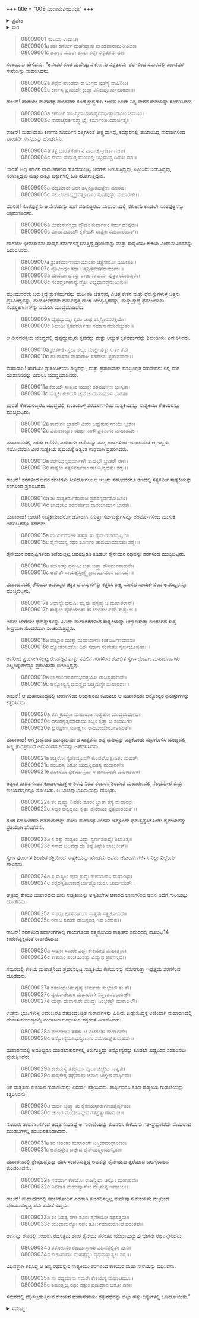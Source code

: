 +++
title = "009 ವಿಂದಾನುವಿಂದವಧಃ"
+++

<details><summary>ಪ್ರವೇಶ</summary>


।।   ಓಂ ಓಂ ನಮೋ ನಾರಾಯಣಾಯ।।   ಶ್ರೀ ವೇದವ್ಯಾಸಾಯ ನಮಃ ।।

ಶ್ರೀ ಕೃಷ್ಣದ್ವೈಪಾಯನ ವೇದವ್ಯಾಸ ವಿರಚಿತ  

**ಶ್ರೀ ಮಹಾಭಾರತ**

**ಕರ್ಣ ಪರ್ವ**

**ಕರ್ಣವಧ ಪರ್ವ**

**ಅಧ್ಯಾಯ 9**

</details>

<details><summary>ಸಾರ</summary>

ದ್ವಂದ್ವ ಯುದ್ಧಗಳ ವರ್ಣನೆ (1-10). ಸಾತ್ಯಕಿ ಮತ್ತು ಕೇಕಯ ರಾಜಕುಮಾರರಾದ ವಿಂದಾನುವಿಂದರ ನಡುವೆ ಯುದ್ಧ; ಸಾತ್ಯಕಿಯಿಂದ ವಿಂದಾನುವಿಂದರ ವಧೆ (11-35).


</details>


> 08009001 ಸಂಜಯ ಉವಾಚ।   
08009001a ತತಃ ಕರ್ಣೋ ಮಹೇಷ್ವಾಸಃ ಪಾಂಡವಾನಾಮನೀಕಿನೀಂ।   
08009001c ಜಘಾನ ಸಮರೇ ಶೂರಃ ಶರೈಃ ಸನ್ನತಪರ್ವಭಿಃ।।

ಸಂಜಯನು ಹೇಳಿದನು: “ಅನಂತರ ಶೂರ ಮಹೇಷ್ವಾಸ ಕರ್ಣನು ಸನ್ನತಪರ್ವ ಶರಗಳಿಂದ ಸಮರದಲ್ಲಿ ಪಾಂಡವರ ಸೇನೆಯನ್ನು ಸಂಹರಿಸಿದನು.

> 08009002a ತಥೈವ ಪಾಂಡವಾ ರಾಜಂಸ್ತವ ಪುತ್ರಸ್ಯ ವಾಹಿನೀಂ।   
08009002c ಕರ್ಣಸ್ಯ ಪ್ರಮುಖೇ ಕ್ರುದ್ಧಾ ವಿನಿಜಘ್ನುರ್ಮಹಾರಥಾಃ।।

ರಾಜನ್! ಹಾಗೆಯೇ ಮಹಾರಥ ಪಾಂಡವರು ಕೂಡ ಕ್ರುದ್ಧರಾಗಿ ಕರ್ಣನ ಎದಿರೇ ನಿನ್ನ ಮಗನ ಸೇನೆಯನ್ನು ಸಂಹರಿಸಿದರು.

> 08009003a ಕರ್ಣೋ ರಾಜನ್ಮಹಾಬಾಹುರ್ನ್ಯವಧೀತ್ಪಾಂಡವೀಂ ಚಮೂಂ।   
08009003c ನಾರಾಚೈರರ್ಕರಶ್ಮ್ಯಾಭೈಃ ಕರ್ಮಾರಪರಿಮಾರ್ಜಿತೈಃ।।

ರಾಜನ್! ಮಹಾಬಾಹು ಕರ್ಣನು ಸೂರ್ಯನ ರಶ್ಮಿಗಳಂತೆ ತೀಕ್ಷ್ಣವಾಗಿದ್ದ, ಕಮ್ಮಾರನಲ್ಲಿ ತಯಾರಿಸಿದ್ದ ನಾರಾಚಗಳಿಂದ ಪಾಂಡವೀ ಸೇನೆಯನ್ನು ಹೊಡೆದನು.

> 08009004a ತತ್ರ ಭಾರತ ಕರ್ಣೇನ ನಾರಾಚೈಸ್ತಾಡಿತಾ ಗಜಾಃ।   
08009004c ನೇದುಃ ಸೇದುಶ್ಚ ಮಂಲುಶ್ಚ ಬಭ್ರಮುಶ್ಚ ದಿಶೋ ದಶ।।

ಭಾರತ! ಅಲ್ಲಿ ಕರ್ಣನ ನಾರಾಚಗಳಿಂದ ಹೊಡೆಯಲ್ಪಟ್ಟ ಆನೆಗಳು ಅರಚುತ್ತಿದ್ದವು, ನಿಟ್ಟುಸಿರು ಬಿಡುತ್ತಿದ್ದವು, ನರಳುತ್ತಿದ್ದವು ಮತ್ತು ಹತ್ತೂ ದಿಕ್ಕುಗಳಲ್ಲಿ ಓಡಿ ಹೋಗುತ್ತಿದ್ದವು.

> 08009005a ವಧ್ಯಮಾನೇ ಬಲೇ ತಸ್ಮಿನ್ಸೂತಪುತ್ರೇಣ ಮಾರಿಷ।   
08009005c ನಕುಲೋಽಭ್ಯದ್ರವತ್ತೂರ್ಣಂ ಸೂತಪುತ್ರಂ ಮಹಾರಣೇ।।

ಮಾರಿಷ! ಸೂತಪುತ್ರನು ಆ ಸೇನೆಯನ್ನು ಹಾಗೆ ವಧಿಸುತ್ತಿರಲು ಮಹಾರಣದಲ್ಲಿ ನಕುಲನು ಕೂಡಲೇ ಸೂತಪುತ್ರನನ್ನು ಆಕ್ರಮಣಿಸಿದನು.

> 08009006a ಭೀಮಸೇನಸ್ತಥಾ ದ್ರೌಣಿಂ ಕುರ್ವಾಣಂ ಕರ್ಮ ದುಷ್ಕರಂ।   
08009006c ವಿಂದಾನುವಿಂದೌ ಕೈಕೇಯೌ ಸಾತ್ಯಕಿಃ ಸಮವಾರಯತ್।।

ಹಾಗೆಯೇ ಭೀಮಸೇನನು ದುಷ್ಕರ ಕರ್ಮಗಳನ್ನೆಸಗುತ್ತಿದ್ದ ದ್ರೌಣಿಯನ್ನು ಮತ್ತು ಸಾತ್ಯಕಿಯು ಕೇಕಯ ವಿಂದಾನುವಿಂದರನ್ನು ಎದುರಿಸಿದರು.

> 08009007a ಶ್ರುತಕರ್ಮಾಣಮಾಯಾಂತಂ ಚಿತ್ರಸೇನೋ ಮಹೀಪತಿಃ।   
08009007c ಪ್ರತಿವಿಂದ್ಯಂ ತಥಾ ಚಿತ್ರಶ್ಚಿತ್ರಕೇತನಕಾರ್ಮುಕಃ।।   
08009008a ದುರ್ಯೋಧನಸ್ತು ರಾಜಾನಂ ಧರ್ಮಪುತ್ರಂ ಯುಧಿಷ್ಠಿರಂ।   
08009008c ಸಂಶಪ್ತಕಗಣಾನ್ಕ್ರುದ್ಧೋ ಅಭ್ಯಧಾವದ್ಧನಂಜಯಃ।।

ಮುಂದುವರೆದು ಬರುತ್ತಿದ್ದ ಶ್ರುತಕರ್ಮನನ್ನು ಮಹೀಪತಿ ಚಿತ್ರಸೇನ, ವಿಚಿತ್ರ ಕೇತನ ಮತ್ತು ಧನುಸ್ಸುಗಳುಳ್ಳ ಚಿತ್ರನು ಪ್ರತಿವಿಂದ್ಯನನ್ನು, ದುರ್ಯೋಧನನು ಧರ್ಮಪುತ್ರ ರಾಜಾ ಯುಧಿಷ್ಠಿರನನ್ನು, ಮತ್ತು ಕ್ರುದ್ಧ ಧನಂಜಯನು ಸಂಶಪ್ತಕಗಣಗಳನ್ನು ಎದುರಿಸಿ ಯುದ್ಧಮಾಡಿದರು.

> 08009009a ಧೃಷ್ಟದ್ಯುಮ್ನಃ ಕೃಪಂ ಚಾಥ ತಸ್ಮಿನ್ವೀರವರಕ್ಷಯೇ।   
08009009c ಶಿಖಂಡೀ ಕೃತವರ್ಮಾಣಂ ಸಮಾಸಾದಯದಚ್ಯುತಂ।।

ಆ ವೀರವರಕ್ಷಯ ಯುದ್ಧದಲ್ಲಿ ಧೃಷ್ಟದ್ಯುಮ್ನನು ಕೃಪನನ್ನು ಮತ್ತು ಅಚ್ಯುತ ಕೃತವರ್ಮನನ್ನು ಶಿಖಂಡಿಯು ಎದುರಿಸಿದರು.

> 08009010a ಶ್ರುತಕೀರ್ತಿಸ್ತಥಾ ಶಲ್ಯಂ ಮಾದ್ರೀಪುತ್ರಃ ಸುತಂ ತವ।   
08009010c ದುಃಶಾಸನಂ ಮಹಾರಾಜ ಸಹದೇವಃ ಪ್ರತಾಪವಾನ್।।

ಮಹಾರಾಜ! ಹಾಗೆಯೇ ಶ್ರುತಕೀರ್ತಿಯು ಶಲ್ಯನನ್ನು, ಮತ್ತು ಪ್ರತಾಪವಾನ್ ಮಾದ್ರೀಪುತ್ರ ಸಹದೇವನು ನಿನ್ನ ಮಗ ದುಃಶಾಸನನನ್ನು ಎದುರಿಸಿ ಯುದ್ಧಮಾಡಿದರು.

> 08009011a ಕೇಕಯೌ ಸಾತ್ಯಕಿಂ ಯುದ್ಧೇ ಶರವರ್ಷೇಣ ಭಾಸ್ವತಾ।   
08009011c ಸಾತ್ಯಕಿಃ ಕೇಕಯೌ ಚೈವ ಚಾದಯಾಮಾಸ ಭಾರತ।।

ಭಾರತ! ಕೇಕಯರಿಬ್ಬರೂ ಯುದ್ಧದಲ್ಲಿ ಕಾಂತಿಯುಳ್ಳ ಶರವರ್ಷಗಳಿಂದ ಸಾತ್ಯಕಿಯನ್ನೂ ಸಾತ್ಯಕಿಯು ಕೇಕಯರನ್ನೂ ಮುಚ್ಚಿಬಿಟ್ಟರು.

> 08009012a ತಾವೇನಂ ಭ್ರಾತರೌ ವೀರಂ ಜಘ್ನತುರ್ಹೃದಯೇ ಭೃಶಂ।   
08009012c ವಿಷಾಣಾಭ್ಯಾಂ ಯಥಾ ನಾಗೌ ಪ್ರತಿನಾಗಂ ಮಹಾಹವೇ।।

ಮಹಾಹವದಲ್ಲಿ ಎರಡು ಆನೆಗಳು ಎದುರಾಳೀ ಆನೆಯನ್ನು ತಮ್ಮ ದಂತಗಳಿಂದ ಇರಿಯುವಂತೆ ಆ ಇಬ್ಬರು ಸಹೋದರರೂ ವೀರ ಸಾತ್ಯಕಿಯ ಹೃದಯಕ್ಕೆ ಅತ್ಯಂತ ಗಾಢವಾಗಿ ಪ್ರಹರಿಸಿದರು.

> 08009013a ಶರಸಂಭಿನ್ನವರ್ಮಾಣೌ ತಾವುಭೌ ಭ್ರಾತರೌ ರಣೇ।   
08009013c ಸಾತ್ಯಕಿಂ ಸತ್ಯಕರ್ಮಾಣಂ ರಾಜನ್ವಿವ್ಯಧತುಃ ಶರೈಃ।।

ರಾಜನ್! ಶರಗಳಿಂದ ಅವರ ಕವಚಗಳು ಸೀಳಿಹೋಗಲು ಆ ಇಬ್ಬರು ಸಹೋದರರೂ ರಣದಲ್ಲಿ ಸತ್ಯಕರ್ಮಿ ಸಾತ್ಯಕಿಯನ್ನು ಶರಗಳಿಂದ ಪ್ರಹರಿಸಿದರು.

> 08009014a ತೌ ಸಾತ್ಯಕಿರ್ಮಹಾರಾಜ ಪ್ರಹಸನ್ಸರ್ವತೋದಿಶಂ।   
08009014c ಚಾದಯಂ ಶರವರ್ಷೇಣ ವಾರಯಾಮಾಸ ಭಾರತ।।

ಮಹಾರಾಜ! ಭಾರತ! ಸಾತ್ಯಕಿಯಾದರೋ ಜೋರಾಗಿ ನಗುತ್ತಾ ಸರ್ವದಿಕ್ಕುಗಳನ್ನೂ ಶರವರ್ಷಗಳಿಂದ ಮುಸುಕಿ ಅವರಿಬ್ಬರನ್ನೂ ತಡೆದನು.

> 08009015a ವಾರ್ಯಮಾಣೌ ತತಸ್ತೌ ತು ಶೈನೇಯಶರವೃಷ್ಟಿಭಿಃ।   
08009015c ಶೈನೇಯಸ್ಯ ರಥಂ ತೂರ್ಣಂ ಚಾದಯಾಮಾಸತುಃ ಶರೈಃ।।

ಶೈನೇಯನ ಶರವೃಷ್ಟಿಗಳಿಂದ ತಡೆಯಲ್ಪಟ್ಟ ಅವರಿಬ್ಬರೂ ಕೂಡಲೇ ಶೈನೇಯನ ರಥವನ್ನು ಶರಗಳಿಂದ ಮುಚ್ಚಿಬಿಟ್ಟರು.

> 08009016a ತಯೋಸ್ತು ಧನುಷೀ ಚಿತ್ರೇ ಚಿತ್ತ್ವಾ ಶೌರಿರ್ಮಹಾಹವೇ।   
08009016c ಅಥ ತೌ ಸಾಯಕೈಸ್ತೀಕ್ಷ್ಣೈಶ್ಚಾದಯಾಮಾಸ ದುಃಸಹೈಃ।।

ಮಹಾಹವದಲ್ಲಿ ಶೌರಿಯು ಅವರಿಬ್ಬರ ಚಿತ್ರಿತ ಧನುಸ್ಸುಗಳನ್ನು ಕತ್ತರಿಸಿ ತೀಕ್ಷ್ಣ ದುಃಸಹ ಸಾಯಕಗಳಿಂದ ಅವರಿಬ್ಬರನ್ನೂ ಮುಚ್ಚಿಬಿಟ್ಟನು.

> 08009017a ಅಥಾನ್ಯೇ ಧನುಷೀ ಮೃಷ್ಟೇ ಪ್ರಗೃಹ್ಯ ಚ ಮಹಾಶರಾನ್।   
08009017c ಸಾತ್ಯಕಿಂ ಪೂರಯಂತೌ ತೌ ಚೇರತುರ್ಲಘು ಸುಷ್ಠು ಚ।।

ಅವರು ಬೇರೆಯೇ ಧನುಸ್ಸುಗಳನ್ನು ಹಿಡಿದು ಮಹಾಶರಗಳಿಂದ ಸಾತ್ಯಕಿಯನ್ನು ಅಚ್ಛಾದಿಸುತ್ತಾ ರಣರಂಗದ ಸುತ್ತ ಶೀಘ್ರವಾಗಿ ಸುಂದರವಾಗಿ ಸಂಚರಿಸುತ್ತಿದ್ದರು.

> 08009018a ತಾಭ್ಯಾಂ ಮುಕ್ತಾ ಮಹಾಬಾಣಾಃ ಕಂಕಬರ್ಹಿಣವಾಸಸಃ।   
08009018c ದ್ಯೋತಯಂತೋ ದಿಶಃ ಸರ್ವಾಃ ಸಂಪೇತುಃ ಸ್ವರ್ಣಭೂಷಣಾಃ।।

ಅವರಿಂದ ಪ್ರಯೋಗಿಸಲ್ಪಟ್ಟ ರಣಹದ್ದಿನ ಮತ್ತು ನವಿಲಿನ ಗರಿಗಳಿಂದ ಶೋಭಿತ ಸ್ವರ್ಣಭೂಷಣ ಮಹಾಬಾಣಗಳು ಎಲ್ಲದಿಕ್ಕುಗಳನ್ನೂ ಪ್ರಕಾಶಿಸುತ್ತಾ ಬೀಳುತ್ತಿದ್ದವು.

> 08009019a ಬಾಣಾಂದಕಾರಮಭವತ್ತಯೋ ರಾಜನ್ಮಹಾಹವೇ।   
08009019c ಅನ್ಯೋನ್ಯಸ್ಯ ಧನುಶ್ಚೈವ ಚಿಚ್ಚಿದುಸ್ತೇ ಮಹಾರಥಾಃ।।

ರಾಜನ್! ಆ ಮಹಾಯುದ್ಧದಲ್ಲಿ ಬಾಣಗಳಿಂದ ಅಂಧಕಾರವು ಕವಿಯಲು ಆ ಮಹಾರಥರು ಅನ್ಯೋನ್ಯರ ಧನುಸ್ಸುಗಳನ್ನು ಕತ್ತರಿಸಿದರು.

> 08009020a ತತಃ ಕ್ರುದ್ಧೋ ಮಹಾರಾಜ ಸಾತ್ವತೋ ಯುದ್ಧದುರ್ಮದಃ।   
08009020c ಧನುರನ್ಯತ್ಸಮಾದಾಯ ಸಜ್ಯಂ ಕೃತ್ವಾ ಚ ಸಂಯುಗೇ।  
08009020e ಕ್ಷುರಪ್ರೇಣ ಸುತೀಕ್ಷ್ಣೇನ ಅನುವಿಂದಶಿರೋಽಹರತ್।।

ಮಹಾರಾಜ! ಆಗ ಕ್ರುದ್ಧನಾದ ಯುದ್ಧದುರ್ಮದ ಸಾತ್ವತನು ಅನ್ಯ ಧನುಸ್ಸನ್ನು ಎತ್ತಿಕೊಂಡು ಸಜ್ಜುಗೊಳಿಸಿ ಯುದ್ಧದಲ್ಲಿ ತೀಕ್ಷ್ಣ ಕ್ಷುರಪ್ರದಿಂದ ಅನುವಿಂದನ ಶಿರವನ್ನು ಅಪಹರಿಸಿದನು.

> 08009021a ತಚ್ಚಿರೋ ನ್ಯಪತದ್ಭೂಮೌ ಕುಂಡಲೋತ್ಪೀಡಿತಂ ಮಹತ್।  
08009021c ಶಂಬರಸ್ಯ ಶಿರೋ ಯದ್ವನ್ನಿಹತಸ್ಯ ಮಹಾರಣೇ।   
08009021e ಶೋಷಯನ್ಕೇಕಯಾನ್ಸರ್ವಾಂ ಜಗಾಮಾಶು ವಸುಂಧರಾಂ।।

ಅತ್ಯಂತ ಪೀಡಿತಗೊಂಡ ಕುಂಡಲಯುಕ್ತ ಆ ಶಿರವು ನಿಹಿತ ಶಂಬರನ ಶಿರದಂತೆ ಮಹಾರಣದಲ್ಲಿ ನೆಲದಮೇಲೆ ಬಿದ್ದು ಕೇಕಯರೆಲ್ಲರನ್ನೂ ಶೋಕಿಸಿತು. ಆ ಬಾಣವು ಭೂಮಿಯನ್ನು ಹೊಕ್ಕಿತು.

> 08009022a ತಂ ದೃಷ್ಟ್ವಾ ನಿಹತಂ ಶೂರಂ ಭ್ರಾತಾ ತಸ್ಯ ಮಹಾರಥಃ।   
08009022c ಸಜ್ಯಂ ಅನ್ಯದ್ಧನುಃ ಕೃತ್ವಾ ಶೈನೇಯಂ ಪ್ರತ್ಯವಾರಯತ್।।

ಶೂರ ಸಹೋದರನು ಹತನಾದುದನ್ನು ನೋಡಿ ಮಹಾರಥ ವಿಂದನು ಇನ್ನೊಂದು ಧನುಸ್ಸನ್ನೆತ್ತಿಕೊಂಡು ಶೈನೇಯನನ್ನು ಪ್ರತಿಯಾಗಿ ಹೊಡೆದನು.

> 08009023a ಸ ಶಕ್ತ್ಯಾ ಸಾತ್ಯಕಿಂ ವಿದ್ಧ್ವಾ ಸ್ವರ್ಣಪುಂಖೈಃ ಶಿಲಾಶಿತೈಃ।   
08009023c ನನಾದ ಬಲವನ್ನಾದಂ ತಿಷ್ಠ ತಿಷ್ಠೇತಿ ಚಾಬ್ರವೀತ್।।

ಸ್ವರ್ಣಪುಂಖಗಳ ಶಿಲಾಶಿತ ಶಕ್ತಿಯಿಂದ ಸಾತ್ಯಕಿಯನ್ನು ಹೊಡೆದು ಅವನು ಜೋರಾಗಿ ಗರ್ಜಿಸಿ ನಿಲ್ಲು ನಿಲ್ಲೆಂದು ಹೇಳಿದನು.

> 08009024a ಸ ಸಾತ್ಯಕಿಂ ಪುನಃ ಕ್ರುದ್ಧಃ ಕೇಕಯಾನಾಂ ಮಹಾರಥಃ।   
08009024c ಶರೈರಗ್ನಿಶಿಖಾಕಾರೈರ್ಬಾಹ್ವೋರುರಸಿ ಚಾರ್ದಯತ್।।

ಆ ಕ್ರುದ್ಧ ಕೇಕಯ ಮಹಾರಥನು ಪುನಃ ಸಾತ್ಯಕಿಯನ್ನು ಅಗ್ನಿಶಿಖೆಗಳ ಆಕಾರದ ಬಾಣಗಳಿಂದ ಅವನ ಎದೆಗೆ ಗುರಿಯಿಟ್ಟು ಹೊಡೆದನು.

> 08009025a ಸ ಶರೈಃ ಕ್ಷತಸರ್ವಾಂಗಃ ಸಾತ್ವತಃ ಸತ್ತ್ವಕೋವಿದಃ।   
08009025c ರರಾಜ ಸಮರೇ ರಾಜನ್ಸಪತ್ರ ಇವ ಕಿಂಶುಕಃ।।

ರಾಜನ್! ಶರಗಳಿಂದ ಸರ್ವಾಂಗಗಳಲ್ಲಿ ಗಾಯಗೊಂಡ ಸತ್ತ್ವಕೋವಿದ ಸಾತ್ವತನು ಸಮರದಲ್ಲಿ ಹೂಬಿಟ್ಟ14 ಕಿಂಶುಕವೃಕ್ಷದಂತೆ ರಾರಾಜಿಸಿದನು.

> 08009026a ಸಾತ್ಯಕಿಃ ಸಮರೇ ವಿದ್ಧಃ ಕೇಕಯೇನ ಮಹಾತ್ಮನಾ।   
08009026c ಕೇಕಯಂ ಪಂಚವಿಂಶತ್ಯಾ ವಿವ್ಯಾಧ ಪ್ರಹಸನ್ನಿವ।।

ಸಮರದಲ್ಲಿ ಕೇಕಯ ಮಹಾತ್ಮನಿಂದ ಪ್ರಹರಿಸಲ್ಪಟ್ಟ ಸಾತ್ಯಕಿಯು ಕೇಕಯನನ್ನು ನಸುನಗುತ್ತಾ ಇಪ್ಪತ್ತೈದು ಶರಗಳಿಂದ ಹೊಡೆದನು.

> 08009027a ಶತಚಂದ್ರಚಿತೇ ಗೃಹ್ಯ ಚರ್ಮಣೀ ಸುಭುಜೌ ತು ತೌ।   
08009027c ವ್ಯರೋಚೇತಾಂ ಮಹಾರಂಗೇ ನಿಸ್ತ್ರಿಂಶವರಧಾರಿಣೌ।   
08009027e ಯಥಾ ದೇವಾಸುರೇ ಯುದ್ಧೇ ಜಂಭಶಕ್ರೌ ಮಹಾಬಲೌ।।

ಉತ್ತಮ ಭುಜಗಳುಳ್ಳ ಅವರಿಬ್ಬರೂ ಶತಚಂದ್ರಚಿತ್ರಿತ ಗುರಾಣಿಗಳನ್ನು ಹಿಡಿದು ಖಡ್ಗಯುದ್ಧಕ್ಕೆ ಅಣಿಯಾಗಿ ಮಹಾರಣದಲ್ಲಿ ದೇವಾಸುರಯುದ್ಧದಲ್ಲಿ ಮಹಾಬಲ ಜಂಭಾಸುರ-ಶಕ್ರರಂತೆ ವಿರಾಜಿಸಿದರು.

> 08009028a ಮಂಡಲಾನಿ ತತಸ್ತೌ ಚ ವಿಚರಂತೌ ಮಹಾರಣೇ।   
08009028c ಅನ್ಯೋನ್ಯಮಸಿಭಿಸ್ತೂರ್ಣಂ ಸಮಾಜಘ್ನತುರಾಹವೇ।।

ಮಹಾರಣದಲ್ಲಿ ಅವರಿಬ್ಬರೂ ಮಂಡಲಾಕಾರಗಳಲ್ಲಿ ತಿರುಗುತ್ತಿದ್ದು ಅನ್ಯೋನ್ಯರನ್ನು ಕೂಡಲೇ ಖಡ್ಗದಿಂದ ಸಂಹರಿಸಲು ಪ್ರಯತ್ನಿಸಿದರು.

> 08009029a ಕೇಕಯಸ್ಯ ತತಶ್ಚರ್ಮ ದ್ವಿಧಾ ಚಿಚ್ಚೇದ ಸಾತ್ವತಃ।   
08009029c ಸಾತ್ಯಕೇಶ್ಚ ತಥೈವಾಸೌ ಚರ್ಮ ಚಿಚ್ಚೇದ ಪಾರ್ಥಿವಃ।।

ಆಗ ಸಾತ್ವತನು ಕೇಕಯನ ಗುರಾಣಿಯನ್ನು ಎರಡಾಗಿ ಕತ್ತರಿಸಿದನು. ಪಾರ್ಥಿವನೂ ಕೂಡ ಸಾತ್ಯಕಿಯ ಗುರಾಣಿಯನ್ನು ಕತ್ತರಿಸಿದನು.

> 08009030a ಚರ್ಮ ಚ್ಚಿತ್ತ್ವಾ ತು ಕೈಕೇಯಸ್ತಾರಾಗಣಶತೈರ್ವೃತಂ।   
08009030c ಚಚಾರ ಮಂಡಲಾನ್ಯೇವ ಗತಪ್ರತ್ಯಾಗತಾನಿ ಚ।।

ನೂರಾರು ತಾರಾಗಣಗಳಿಂದ ಆವೃತಗೊಂಡಿದ್ದ ಆ ಗುರಾಣಿಯನ್ನು ತುಂಡರಿಸಿ ಕೇಕಯನು ಗತ-ಪ್ರತ್ಯಾಗತವೇ ಮೊದಲಾದ ಮಂಡಲಗಳಲ್ಲಿ ಸಂಚರಿಸತೊಡಗಿದನು.

> 08009031a ತಂ ಚರಂತಂ ಮಹಾರಂಗೇ ನಿಸ್ತ್ರಿಂಶವರಧಾರಿಣಂ।   
08009031c ಅಪಹಸ್ತೇನ ಚಿಚ್ಚೇದ ಶೈನೇಯಸ್ತ್ವರಯಾನ್ವಿತಃ।।

ಮಹಾರಣದಲ್ಲಿ ಶ್ರೇಷ್ಠಖಡ್ಗವನ್ನು ಧರಿಸಿ ಸಂಚರಿಸುತ್ತಿದ್ದ ಅವನನ್ನು ಶೈನೇಯನು ತ್ವರೆಮಾಡಿ ಬಲಗೈಯಿಂದ ತುಂಡರಿಸಿದನು.

> 08009032a ಸವರ್ಮಾ ಕೇಕಯೋ ರಾಜನ್ದ್ವಿಧಾ ಚಿನ್ನೋ ಮಹಾಹವೇ।   
08009032c ನಿಪಪಾತ ಮಹೇಷ್ವಾಸೋ ವಜ್ರನುನ್ನ ಇವಾಚಲಃ।।

ರಾಜನ್! ಮಹಾಹವದಲ್ಲಿ ಕವಚದೊಂದಿಗೆ ಎರಡಾಗಿ ತುಂಡರಿಸಲ್ಪಟ್ಟ ಮಹೇಷ್ವಾಸ ಕೇಕಯನು ವಜ್ರದಿಂದ ಪುಡಿಮಾಡಲ್ವಟ್ಟ ಪರ್ವತದಂತೆ ಬಿದ್ದನು.

> 08009033a ತಂ ನಿಹತ್ಯ ರಣೇ ಶೂರಃ ಶೈನೇಯೋ ರಥಸತ್ತಮಃ।   
08009033c ಯುಧಾಮನ್ಯೋ ರಥಂ ತೂರ್ಣಮಾರುರೋಹ ಪರಂತಪಃ।।

ಅವನನ್ನು ರಣದಲ್ಲಿ ಸಂಹರಿಸಿ ರಥಸತ್ತಮ ಶೂರ ಶೈನೇಯ ಪರಂತಪ ಯುಧಾಮನ್ಯುವು ಬೇಗನೇ ರಥವನ್ನೇರಿದನು.

> 08009034a ತತೋಽನ್ಯಂ ರಥಮಾಸ್ಥಾಯ ವಿಧಿವತ್ಕಲ್ಪಿತಂ ಪುನಃ।   
08009034c ಕೇಕಯಾನಾಂ ಮಹತ್ಸೈನ್ಯಂ ವ್ಯಧಮತ್ಸಾತ್ಯಕಿಃ ಶರೈಃ।।

ವಿಧಿವತ್ತಾಗಿ ಕಲ್ಪಿಸಿದ್ದ ಆ ಅನ್ಯ ರಥವನ್ನೇರಿ ಸಾತ್ಯಕಿಯು ಶರಗಳಿಂದ ಕೇಕಯರ ಮಹಾ ಸೇನೆಯನ್ನು ವಧಿಸಿದನು.

> 08009035a ಸಾ ವಧ್ಯಮಾನಾ ಸಮರೇ ಕೇಕಯಸ್ಯ ಮಹಾಚಮೂಃ।   
08009035c ತಮುತ್ಸೃಜ್ಯ ರಥಂ ಶತ್ರುಂ ಪ್ರದುದ್ರಾವ ದಿಶೋ ದಶ।।

ಸಮರದಲ್ಲಿ ವಧಿಸಲ್ಪಡುತ್ತಿರುವ ಕೇಕಯರ ಮಹಾಸೇನೆಯು ಶತ್ರುರಥವನ್ನು ಬಿಟ್ಟು ಹತ್ತು ದಿಕ್ಕುಗಳಲ್ಲಿ ಓಡಿಹೋಯಿತು.”



<details><summary>ಸಮಾಪ್ತಿ</summary>


ಇತಿ ಶ್ರೀ ಮಹಾಭಾರತೇ ಕರ್ಣಪರ್ವಣಿ ವಿಂದಾನುವಿಂದವಧೇ ನವಮೋಽಧ್ಯಾಯಃ।।  
ಇದು ಶ್ರೀ ಮಹಾಭಾರತದಲ್ಲಿ ಕರ್ಣಪರ್ವದಲ್ಲಿ ವಿಂದಾನುವಿಂದವಧ ಎನ್ನುವ ಒಂಭತ್ತನೇ ಅಧ್ಯಾಯವು.

</details>
